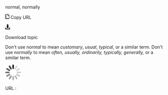 # 

normal, normally

![Copy URL](media/normal-normally/Copy.png)
Copy URL

![Download](media/normal-normally/Download.png)

Download topic

Don't use *normal* to mean *customary*, *usual*, *typical*, or a similar term. Don't use *normally* to mean *often, usually, ordinarily, typically, generally,* or a similar term.

![In progress](media/normal-normally/activity-large.gif)

URL :

